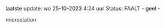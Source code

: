 laatste update: 
wo 25-10-2023  4:24   uur 
Status: FAALT - geel - 
<div class="service R">microstation</div>